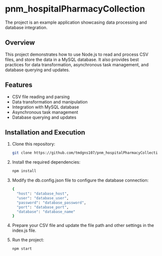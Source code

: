 # pnm_hospitalPharmacyCollection
The project is an example application showcasing data processing and database integration.

## Overview
This project demonstrates how to use Node.js to read and process CSV files, and store the data in a MySQL database. It also provides best practices for data transformation, asynchronous task management, and database querying and updates.

## Features
- CSV file reading and parsing
- Data transformation and manipulation
- Integration with MySQL database
- Asynchronous task management
- Database querying and updates

## Installation and Execution

1. Clone this repository:

   ```bash
   git clone https://github.com/tmdgns107/pnm_hospitalPharmacyCollection.git

2. Install the required dependencies:

   ```bash
   npm install

3. Modify the db.config.json file to configure the database connection:

   ```bash
   {
     "host": "database_host",
     "user": "database_user",
     "password": "database_password",
     "port": "database_port",
     "database": "database_name"
   }

4. Prepare your CSV file and update the file path and other settings in the index.js file.

5. Run the project:

   ```bash
   npm start

